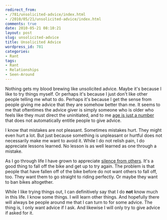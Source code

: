 ```yaml
---
redirect_from:
- /781/unsolicited-advice/index.html
- /2010/05/21/unsolicited-advice/index.html
comments: true
date: 2010-05-21 08:10:21
layout: post
slug: unsolicited-advice
title: Unsolicited Advice
wordpress_id: 781
categories:
- Rant
tags:
- Rant
- Relationships
- Seen-Around
---
```


Nothing gets my blood brewing like unsolicited advice.  Maybe it's because I like to try things myself.  Or perhaps it's because I just don't like other people telling me what to do.  Perhaps it's because I get the sense from people giving me advice that they are somehow better than me.  It seems to me that oftentimes the advice giver is simply someone who is older who feels like they must direct the uninitiated, and to me [age is just a number](http://www.goingthewongway.com/244/age-its-just-a-number/) that does not automatically entitle people to give advice.

I know that mistakes are not pleasant.  Sometimes mistakes hurt.  They might even hurt a lot.  But just because something is unpleasant or hurtful does not necessarily make me want to avoid it.  While I do not relish pain, I do appreciate lessons learned.  No lesson is as well learned as one through a mistake.

As I go through life I have grown to appreciate [silence from others](http://www.goingthewongway.com/428/pay-me-in-silence/).  It's a good thing to fall off the bike and get up to try again.  The problem is that people that have fallen off of the bike before do not want others to fall off, too.  They want them to go straight to riding perfectly.  Or maybe they want to ban bikes altogether.

While I like trying things out, I can definitively say that I do **not** know much in this life.  I know some things.  I will learn other things.  And hopefully there will always be people around me that I can turn to for some advice.  The thing is, I only want advice if I ask.  And likewise I will only try to give advice if asked for it.
